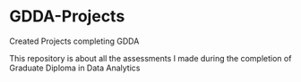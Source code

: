 # GDDA-Projects
Created Projects completing GDDA 

This repository is about all the assessments I made during the completion of Graduate Diploma in Data Analytics

